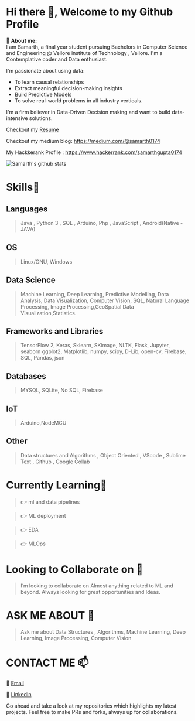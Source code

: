 # Hi there 👋, Welcome to my Github Profile
🔭 __About me:__  
I am Samarth, a final year student pursuing Bachelors in Computer Science and  Engineering @ Vellore institute of Technology , Vellore.
I'm a Contemplative coder and Data enthusiast. 

I'm passionate about using data: 
* To learn causal relationships 
* Extract meaningful decision-making insights
* Build Predictive Models 
* To solve real-world problems in all industry verticals. 
 
I'm a firm believer in Data-Driven Decision making and want to build data-intensive solutions.


Checkout my [Resume](https://drive.google.com/file/d/1JfHnd31LYdU5P6CN6jTkQPgGRNKkWFuz/view?usp=sharing)

Checkout my medium blog: https://medium.com/@samarth0174

My Hackkerank Profile : https://www.hackerrank.com/samarthgupta0174

![Samarth's github stats](https://github-readme-stats.vercel.app/api?username=samarth0174&count_private=true&show_icons=true&theme=radical)

# Skills🥇

## Languages

> Java , Python 3 , SQL , Arduino, Php  , JavaScript , Android(Native - JAVA)

## OS
> Linux/GNU, Windows

## Data Science
> Machine Learning, Deep Learning, Predictive Modelling, Data Analysis, Data Visualization, Computer Vision, SQL, Natural Language Processing, Image Processing,GeoSpatial Data Visualization,Statistics.

## Frameworks and Libraries
>TensorFlow 2, Keras, Sklearn, SKimage, NLTK, Flask, Jupyter, seaborn
>ggplot2, Matplotlib, numpy, scipy, D-Lib, open-cv, Firebase, SQL, Pandas, json

## Databases
> MYSQL, SQLite, No SQL, Firebase

## IoT
>Arduino,NodeMCU

## Other
>Data structures and Algorithms , Object Oriented , VScode , Sublime Text , Github , Google Collab

# Currently Learning🎯
>👉 ml and data pipelines 

>👉 ML deployment

>👉 EDA

>👉 MLOps

# Looking to Collaborate on 👯
> I’m looking to collaborate on Almost anything related to ML and beyond. Always looking for great opportunities and Ideas.

# ASK ME ABOUT 💬
> Ask me about Data Structures , Algorithms, Machine Learning, Deep Learning, Image Processing, Computer Vision

# CONTACT ME 📫
📩 [Email](mailto:samarth0174@gmail.com)

📱  [LinkedIn](https://www.linkedin.com/in/samarth0174/)

Go ahead and take a look at my repositories which highlights my latest projects.
Feel free to make PRs and forks, always up for collaborations.
<!--
**samarth0174/samarth0174** is a ✨ _special_ ✨ repository because its `README.md` (this file) appears on your GitHub profile.

Here are some ideas to get you started:
   
- 🔭 I’m currently working on ...
- 🌱 I’m currently learning ...
- 👯 I’m looking to collaborate on ...
- 🤔 I’m looking for help with ...
- 💬 Ask me about ...
- 📫 How to reach me: ...
- 😄 Pronouns: ...
- ⚡ Fun fact: ...
-->
